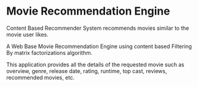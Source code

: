
# Movie Recommendation Engine

Content Based Recommender System recommends movies similar to the movie user likes.

A Web Base Movie Recommendation Engine using content based Filtering By matrix factorizations algorithm.

This application provides all the details of the requested movie such as overview, genre, release date, rating, runtime, top cast, reviews, recommended movies, etc.
